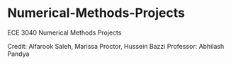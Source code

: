 # Numerical-Methods-Projects


ECE 3040 Numerical Methods Projects

Credit: Alfarook Saleh, Marissa Proctor, Hussein Bazzi
Professor: Abhilash Pandya
